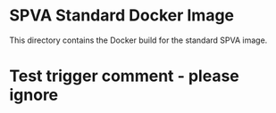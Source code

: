 # SPVA Standard Docker Image

This directory contains the Docker build for the standard SPVA image.

# Test trigger comment - please ignore 